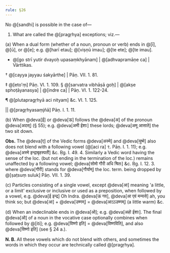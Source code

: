 ```yaml
---
rule: §26
---
```


No @[sandhi] is possible in the case of—

1. What are called the @[pragṛhya] exceptions; viz.—

(a) When a dual form (whether of a noun, pronoun or verb) ends in @[ī], @[ū], or @[e]; e.g. @[harī etau]; @[viṣṇū imau]; @[te ete]; @[te imau].

* @[go strī yutir dvayoḥ upasaṃkhyānam] | @[adhvapramāṇe ca] | Vārttikas.

† @[cayya jayyau śakyārthe] | Pāṇ. VII. 1. 81.

‡ @[eto'ṃ] Pāṇ. VI. 1. 109. § @[sarvatra vibhāṣā goḥ] | @[akṣe sphoṭāyanasya] | @[indre ca] | Pāṇ. VI. 1. 122-24.

¶ @[plutapragṛhyā aci nityam] &c. VI. 1. 125.

|| @[pragṛhyasaṃjñā] Pāṇ. I. 1. 11.

(b) When @deva[ई] or @deva[ऊ] follows the @deva[अ] of the pronoun @deva[अदस्] (§ 55); e.g. @deva[अमी ईशाः] these lords; @deva[अमू आसाते] the two sit down.

**Obs.** The @deva[ए] of the Vedic forms @deva[अस्मे] and @deva[युष्मे] also does not blend with a following vowel (@[aci ra] ९. Pāṇ. I. 1. 11); e.g. @deva[अस्मे इन्द्राबृहस्पती] &c. Ṛg. I. 49. 4. Similarly a Vedic word having the sense of the loc. (but not ending in the termination of the loc.) remains unaffected by a following vowel; @deva[सोमो गौरी अधि श्रितः] &c. Ṛg. I. 12. 3. where @deva[गौरी] stands for @deva[गौर्याम्] the loc. term. being dropped by @[ṣaṭsuṃ suluk] Pāṇ. VII. 1. 39.

(c) Particles consisting of a single vowel, except @deva[आ] meaning 'a little, or a limit' exclusive or inclusive or used as a preposition, when followed by a vowel, e.g. @deva[ई इन्द्र] Oh Indra. @deva[ऊ गव], @deva[आ एवं मन्यसे] ah, you think so; but @deva[आ] + @deva[उष्णम्] = @deva[आऽऽउष्णम्] (a little warm) &c.

(d) When an indeclinable ends in @deva[ओ]; e.g. @deva[अहो ईशाः]. The final @deva[ओ] of a noun in the vocative case optionally combines when followed by @[iti]; e.g. @deva[विष्णो इति] = @deva[विष्णविति], and also @deva[विष्णो इति] (see § 24 a.).

**N. B.** All these vowels which do not blend with others, and sometimes the words in which they occur are technically called @[pragṛhya].